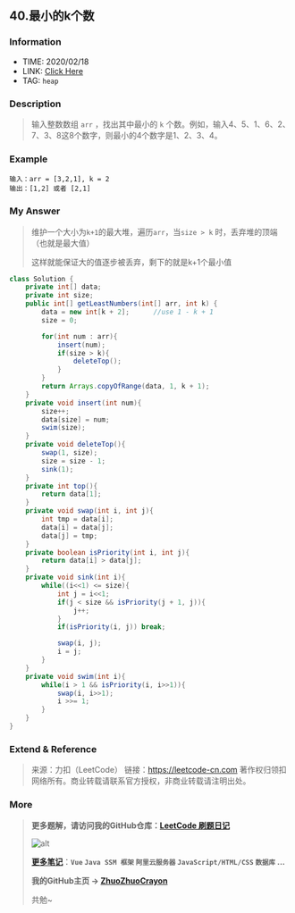 ## 40.最小的k个数

### Information

* TIME: 2020/02/18
* LINK: [Click Here](https://leetcode-cn.com/problems/zui-xiao-de-kge-shu-lcof/)
* TAG: `heap`

### Description

> 输入整数数组 `arr` ，找出其中最小的 `k` 个数。例如，输入4、5、1、6、2、7、3、8这8个数字，则最小的4个数字是1、2、3、4。

### Example

```text
输入：arr = [3,2,1], k = 2
输出：[1,2] 或者 [2,1]
```

### My Answer

> 维护一个大小为`k+1`的最大堆，遍历`arr`，当`size > k` 时，丢弃堆的顶端（也就是最大值）
>
> 这样就能保证大的值逐步被丢弃，剩下的就是k+1个最小值

```java
class Solution {
    private int[] data;
    private int size;
    public int[] getLeastNumbers(int[] arr, int k) {
        data = new int[k + 2];      //use 1 - k + 1
        size = 0;

        for(int num : arr){
            insert(num);
            if(size > k){
                deleteTop();
            }
        }
        return Arrays.copyOfRange(data, 1, k + 1);
    }
    private void insert(int num){
        size++;
        data[size] = num;
        swim(size);
    }
    private void deleteTop(){
        swap(1, size);
        size = size - 1;
        sink(1);
    }
    private int top(){
        return data[1];
    }
    private void swap(int i, int j){
        int tmp = data[i];
        data[i] = data[j];
        data[j] = tmp;
    }
    private boolean isPriority(int i, int j){
        return data[i] > data[j];
    }
    private void sink(int i){
        while((i<<1) <= size){
            int j = i<<1;
            if(j < size && isPriority(j + 1, j)){
                j++;
            }
            if(isPriority(i, j)) break;

            swap(i, j);
            i = j;
        }
    }
    private void swim(int i){
        while(i > 1 && isPriority(i, i>>1)){
            swap(i, i>>1);
            i >>= 1;
        }
    }
}
```

### Extend & Reference

> 来源：力扣（LeetCode）
> 链接：https://leetcode-cn.com
> 著作权归领扣网络所有。商业转载请联系官方授权，非商业转载请注明出处。

### More

> **更多题解，请访问我的GitHub仓库：[LeetCode 刷题日记](https://github.com/ZhuoZhuoCrayon/my-Nodes/blob/master/Daily/README_2020.md)**
>
> ![alt](https://raw.githubusercontent.com/ZhuoZhuoCrayon/my-Nodes/master/Daily/img/mynode.png)
>
> [**更多笔记**](https://github.com/ZhuoZhuoCrayon/my-Nodes)：**`Vue` `Java SSM 框架` `阿里云服务器` `JavaScript/HTML/CSS`   `数据库` ...**
>
> **我的GitHub主页 -> [ZhuoZhuoCrayon](https://github.com/ZhuoZhuoCrayon)**
>
> 共勉~

